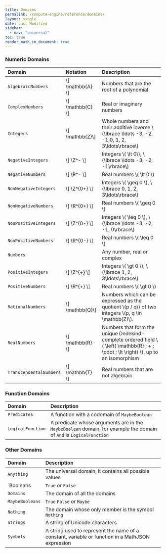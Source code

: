 ```yaml
---
title: Domains
permalink: /compute-engine/reference/domains/
layout: single
date: Last Modified
sidebar:
  - nav: "universal"
toc: true
render_math_in_document: true
---
```


### Numeric Domains

<div class=symbols-table>

| Domain                  | Notation           | Description                                                                                                                            |
| :---------------------- | :----------------- | :------------------------------------------------------------------------------------------------------------------------------------- |
| `AlgebraicNumbers`      | \\[ \mathbb{A} \\] | Numbers that are the root of a polynomial                                                                                              |
| `ComplexNumbers`        | \\[ \mathbb{C} \\] | Real or imaginary numbers                                                                                                              |
| `Integers`              | \\[ \mathbb{Z}\\]  | Whole numbers and their additive inverse \\(\lbrace \ldots -3, -2, -1,0, 1, 2, 3\ldots\rbrace\\)                                       |
| `NegativeIntegers`      | \\[ \Z^- \\]       | Integers \\( \lt 0\\), \\(\lbrace \ldots -3, -2, -1\rbrace\\)                                                                          |
| `NegativeNumbers`       | \\[ \R^- \\]       | Real numbers \\( \lt 0 \\)                                                                                                             |
| `NonNegativeIntegers`   | \\[ \Z^{0+} \\]    | Integers \\( \geq 0 \\), \\(\lbrace 0, 1, 2, 3\ldots\rbrace\\)                                                                         |
| `NonNegativeNumbers`    | \\[ \R^{0+} \\]    | Real numbers \\( \geq 0 \\)                                                                                                            |
| `NonPositiveIntegers`   | \\[ \Z^{0-} \\]    | Integers \\( \leq 0 \\), \\(\lbrace \ldots -3, -2, -1, 0\rbrace\\)                                                                     |
| `NonPositiveNumbers`    | \\[ \R^{0-} \\]    | Real numbers \\( \leq 0 \\)                                                                                                            |
| `Numbers`               |                    | Any number, real or complex                                                                                                            |
| `PositiveIntegers`      | \\[ \Z^{+} \\]     | Integers \\( \gt 0 \\), \\(\lbrace 1, 2, 3\ldots\rbrace\\)                                                                             |
| `PositiveNumbers`       | \\[ \R^{+} \\]     | Real numbers \\( \gt 0 \\)                                                                                                             |
| `RationalNumbers`       | \\[ \mathbb{Q}\\]  | Numbers which can be expressed as the quotient \\(p / q\\) of two integers \\(p, q \in \mathbb{Z}\\).                                  |
| `RealNumbers`           | \\[ \mathbb{R} \\] | Numbers that form the unique Dedekind-complete ordered field \\( \left( \mathbb{R} ; + ; \cdot ; \lt \right) \\), up to an isomorphism |
| `TranscendentalNumbers` | \\[ \mathbb{T} \\] | Real numbers that are not algebraic                                                                                                    |

</div>

### Function Domains

<div class=symbols-table>

| Domain            | Description                                                                                                        |
| :---------------- | :----------------------------------------------------------------------------------------------------------------- |
| `Predicates`      | A function with a codomain of `MaybeBoolean`                                                                       |
| `LogicalFunction` | A predicate whose arguments are in the `MaybeBoolean` domain, for example the domain of `And` is `LogicalFunction` |

</div>

### Other Domains

<div class=symbols-table>

| Domain          | Description                                                                                      |
| :-------------- | :----------------------------------------------------------------------------------------------- |
| `Anything`      | The universal domain, it contains all possible values                                            |
| `Booleans       | `True` or `False`                                                                                |
| `Domains`       | The domain of all the domains                                                                    |
| `MaybeBooleans` | `True` `False` or `Maybe`                                                                        |
| `Nothing`       | The domain whose only member is the symbol `Nothing`                                             |
| `Strings`       | A string of Unicode characters                                                                   |
| `Symbols`       | A string used to represent the name of a constant, variable or function in a MathJSON expression |

</div>
